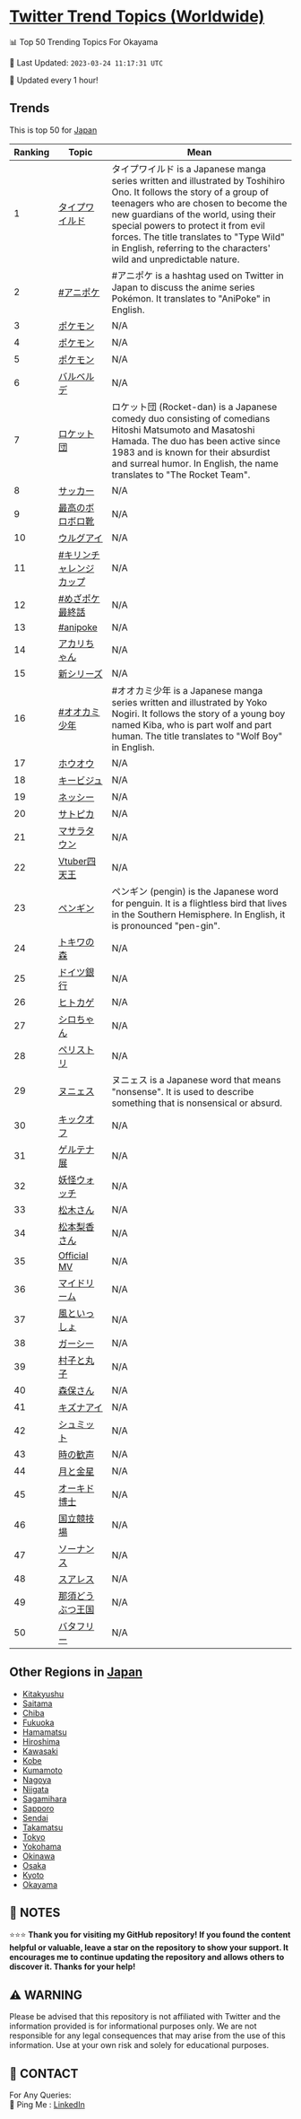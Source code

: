 [Twitter Trend Topics (Worldwide)](https://github.com/ErcinDedeoglu/Twitter-Trend-Topics)
==========


📊 Top 50 Trending Topics For Okayama

📆 Last Updated: `2023-03-24 11:17:31 UTC`

🔧 Updated every 1 hour!


## Trends

This is top 50 for [Japan](</Japan>)

| Ranking | Topic | Mean |
| ------- | ------------ | ------------ |
| 1 | [タイプワイルド](http://twitter.com/search?q=%e3%82%bf%e3%82%a4%e3%83%97%e3%83%af%e3%82%a4%e3%83%ab%e3%83%89) | タイプワイルド is a Japanese manga series written and illustrated by Toshihiro Ono. It follows the story of a group of teenagers who are chosen to become the new guardians of the world, using their special powers to protect it from evil forces. The title translates to "Type Wild" in English, referring to the characters' wild and unpredictable nature. |
| 2 | [#アニポケ](http://twitter.com/search?q=%23%e3%82%a2%e3%83%8b%e3%83%9d%e3%82%b1) | #アニポケ is a hashtag used on Twitter in Japan to discuss the anime series Pokémon. It translates to "AniPoke" in English. |
| 3 | [ポケモン](http://twitter.com/search?q=%e3%83%9d%e3%82%b1%e3%83%a2%e3%83%b3) | N/A |
| 4 | [ポケモン](http://twitter.com/search?q=%e3%83%9d%e3%82%b1%e3%83%a2%e3%83%b3) | N/A |
| 5 | [ポケモン](http://twitter.com/search?q=%e3%83%9d%e3%82%b1%e3%83%a2%e3%83%b3) | N/A |
| 6 | [バルベルデ](http://twitter.com/search?q=%e3%83%90%e3%83%ab%e3%83%99%e3%83%ab%e3%83%87) | N/A |
| 7 | [ロケット団](http://twitter.com/search?q=%e3%83%ad%e3%82%b1%e3%83%83%e3%83%88%e5%9b%a3) | ロケット団 (Rocket-dan) is a Japanese comedy duo consisting of comedians Hitoshi Matsumoto and Masatoshi Hamada. The duo has been active since 1983 and is known for their absurdist and surreal humor. In English, the name translates to "The Rocket Team". |
| 8 | [サッカー](http://twitter.com/search?q=%e3%82%b5%e3%83%83%e3%82%ab%e3%83%bc) | N/A |
| 9 | [最高のボロボロ靴](http://twitter.com/search?q=%e6%9c%80%e9%ab%98%e3%81%ae%e3%83%9c%e3%83%ad%e3%83%9c%e3%83%ad%e9%9d%b4) | N/A |
| 10 | [ウルグアイ](http://twitter.com/search?q=%e3%82%a6%e3%83%ab%e3%82%b0%e3%82%a2%e3%82%a4) | N/A |
| 11 | [#キリンチャレンジカップ](http://twitter.com/search?q=%23%e3%82%ad%e3%83%aa%e3%83%b3%e3%83%81%e3%83%a3%e3%83%ac%e3%83%b3%e3%82%b8%e3%82%ab%e3%83%83%e3%83%97) | N/A |
| 12 | [#めざポケ最終話](http://twitter.com/search?q=%23%e3%82%81%e3%81%96%e3%83%9d%e3%82%b1%e6%9c%80%e7%b5%82%e8%a9%b1) | N/A |
| 13 | [#anipoke](http://twitter.com/search?q=%23anipoke) | N/A |
| 14 | [アカリちゃん](http://twitter.com/search?q=%e3%82%a2%e3%82%ab%e3%83%aa%e3%81%a1%e3%82%83%e3%82%93) | N/A |
| 15 | [新シリーズ](http://twitter.com/search?q=%e6%96%b0%e3%82%b7%e3%83%aa%e3%83%bc%e3%82%ba) | N/A |
| 16 | [#オオカミ少年](http://twitter.com/search?q=%23%e3%82%aa%e3%82%aa%e3%82%ab%e3%83%9f%e5%b0%91%e5%b9%b4) | #オオカミ少年 is a Japanese manga series written and illustrated by Yoko Nogiri. It follows the story of a young boy named Kiba, who is part wolf and part human. The title translates to "Wolf Boy" in English. |
| 17 | [ホウオウ](http://twitter.com/search?q=%e3%83%9b%e3%82%a6%e3%82%aa%e3%82%a6) | N/A |
| 18 | [キービジュ](http://twitter.com/search?q=%e3%82%ad%e3%83%bc%e3%83%93%e3%82%b8%e3%83%a5) | N/A |
| 19 | [ネッシー](http://twitter.com/search?q=%e3%83%8d%e3%83%83%e3%82%b7%e3%83%bc) | N/A |
| 20 | [サトピカ](http://twitter.com/search?q=%e3%82%b5%e3%83%88%e3%83%94%e3%82%ab) | N/A |
| 21 | [マサラタウン](http://twitter.com/search?q=%e3%83%9e%e3%82%b5%e3%83%a9%e3%82%bf%e3%82%a6%e3%83%b3) | N/A |
| 22 | [Vtuber四天王](http://twitter.com/search?q=Vtuber%e5%9b%9b%e5%a4%a9%e7%8e%8b) | N/A |
| 23 | [ペンギン](http://twitter.com/search?q=%e3%83%9a%e3%83%b3%e3%82%ae%e3%83%b3) | ペンギン (pengin) is the Japanese word for penguin. It is a flightless bird that lives in the Southern Hemisphere. In English, it is pronounced "pen-gin". |
| 24 | [トキワの森](http://twitter.com/search?q=%e3%83%88%e3%82%ad%e3%83%af%e3%81%ae%e6%a3%ae) | N/A |
| 25 | [ドイツ銀行](http://twitter.com/search?q=%e3%83%89%e3%82%a4%e3%83%84%e9%8a%80%e8%a1%8c) | N/A |
| 26 | [ヒトカゲ](http://twitter.com/search?q=%e3%83%92%e3%83%88%e3%82%ab%e3%82%b2) | N/A |
| 27 | [シロちゃん](http://twitter.com/search?q=%e3%82%b7%e3%83%ad%e3%81%a1%e3%82%83%e3%82%93) | N/A |
| 28 | [ペリストリ](http://twitter.com/search?q=%e3%83%9a%e3%83%aa%e3%82%b9%e3%83%88%e3%83%aa) | N/A |
| 29 | [ヌニェス](http://twitter.com/search?q=%e3%83%8c%e3%83%8b%e3%82%a7%e3%82%b9) | ヌニェス is a Japanese word that means "nonsense". It is used to describe something that is nonsensical or absurd. |
| 30 | [キックオフ](http://twitter.com/search?q=%e3%82%ad%e3%83%83%e3%82%af%e3%82%aa%e3%83%95) | N/A |
| 31 | [ゲルテナ展](http://twitter.com/search?q=%e3%82%b2%e3%83%ab%e3%83%86%e3%83%8a%e5%b1%95) | N/A |
| 32 | [妖怪ウォッチ](http://twitter.com/search?q=%e5%a6%96%e6%80%aa%e3%82%a6%e3%82%a9%e3%83%83%e3%83%81) | N/A |
| 33 | [松木さん](http://twitter.com/search?q=%e6%9d%be%e6%9c%a8%e3%81%95%e3%82%93) | N/A |
| 34 | [松本梨香さん](http://twitter.com/search?q=%e6%9d%be%e6%9c%ac%e6%a2%a8%e9%a6%99%e3%81%95%e3%82%93) | N/A |
| 35 | [Official MV](http://twitter.com/search?q=Official+MV) | N/A |
| 36 | [マイドリーム](http://twitter.com/search?q=%e3%83%9e%e3%82%a4%e3%83%89%e3%83%aa%e3%83%bc%e3%83%a0) | N/A |
| 37 | [風といっしょ](http://twitter.com/search?q=%e9%a2%a8%e3%81%a8%e3%81%84%e3%81%a3%e3%81%97%e3%82%87) | N/A |
| 38 | [ガーシー](http://twitter.com/search?q=%e3%82%ac%e3%83%bc%e3%82%b7%e3%83%bc) | N/A |
| 39 | [村子と丸子](http://twitter.com/search?q=%e6%9d%91%e5%ad%90%e3%81%a8%e4%b8%b8%e5%ad%90) | N/A |
| 40 | [森保さん](http://twitter.com/search?q=%e6%a3%ae%e4%bf%9d%e3%81%95%e3%82%93) | N/A |
| 41 | [キズナアイ](http://twitter.com/search?q=%e3%82%ad%e3%82%ba%e3%83%8a%e3%82%a2%e3%82%a4) | N/A |
| 42 | [シュミット](http://twitter.com/search?q=%e3%82%b7%e3%83%a5%e3%83%9f%e3%83%83%e3%83%88) | N/A |
| 43 | [時の歓声](http://twitter.com/search?q=%e6%99%82%e3%81%ae%e6%ad%93%e5%a3%b0) | N/A |
| 44 | [月と金星](http://twitter.com/search?q=%e6%9c%88%e3%81%a8%e9%87%91%e6%98%9f) | N/A |
| 45 | [オーキド博士](http://twitter.com/search?q=%e3%82%aa%e3%83%bc%e3%82%ad%e3%83%89%e5%8d%9a%e5%a3%ab) | N/A |
| 46 | [国立競技場](http://twitter.com/search?q=%e5%9b%bd%e7%ab%8b%e7%ab%b6%e6%8a%80%e5%a0%b4) | N/A |
| 47 | [ソーナンス](http://twitter.com/search?q=%e3%82%bd%e3%83%bc%e3%83%8a%e3%83%b3%e3%82%b9) | N/A |
| 48 | [スアレス](http://twitter.com/search?q=%e3%82%b9%e3%82%a2%e3%83%ac%e3%82%b9) | N/A |
| 49 | [那須どうぶつ王国](http://twitter.com/search?q=%e9%82%a3%e9%a0%88%e3%81%a9%e3%81%86%e3%81%b6%e3%81%a4%e7%8e%8b%e5%9b%bd) | N/A |
| 50 | [バタフリー](http://twitter.com/search?q=%e3%83%90%e3%82%bf%e3%83%95%e3%83%aa%e3%83%bc) | N/A |



## Other Regions in [Japan](</Japan>)

* [Kitakyushu](</Japan/Kitakyushu.md>)
* [Saitama](</Japan/Saitama.md>)
* [Chiba](</Japan/Chiba.md>)
* [Fukuoka](</Japan/Fukuoka.md>)
* [Hamamatsu](</Japan/Hamamatsu.md>)
* [Hiroshima](</Japan/Hiroshima.md>)
* [Kawasaki](</Japan/Kawasaki.md>)
* [Kobe](</Japan/Kobe.md>)
* [Kumamoto](</Japan/Kumamoto.md>)
* [Nagoya](</Japan/Nagoya.md>)
* [Niigata](</Japan/Niigata.md>)
* [Sagamihara](</Japan/Sagamihara.md>)
* [Sapporo](</Japan/Sapporo.md>)
* [Sendai](</Japan/Sendai.md>)
* [Takamatsu](</Japan/Takamatsu.md>)
* [Tokyo](</Japan/Tokyo.md>)
* [Yokohama](</Japan/Yokohama.md>)
* [Okinawa](</Japan/Okinawa.md>)
* [Osaka](</Japan/Osaka.md>)
* [Kyoto](</Japan/Kyoto.md>)
* [Okayama](</Japan/Okayama.md>)



## 📝 NOTES

⭐⭐⭐ **Thank you for visiting my GitHub repository! If you found the content helpful or valuable, leave a star on the repository to show your support. It encourages me to continue updating the repository and allows others to discover it. Thanks for your help!**


## ⚠️ WARNING

Please be advised that this repository is not affiliated with Twitter and the information provided is for informational purposes only. We are not responsible for any legal consequences that may arise from the use of this information. Use at your own risk and solely for educational purposes.


## 📨 CONTACT

 For Any Queries:  
            🏓 Ping Me : [LinkedIn](https://www.linkedin.com/in/ercindedeoglu/)
